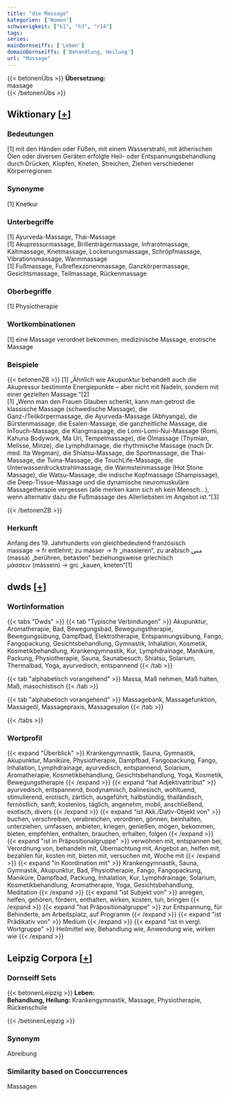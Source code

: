 ```yaml
---
title: "die Massage"
kategorien: ["Nomen"]
schwierigkeit: ["k1", "h3", "r14"]
tags:
series:
mainDornseiffs: ['Leben']
domainDornseiffs: ['Behandlung, Heilung']
url: "Massage"
---
```


{{< betonenÜbs >}}
**Übersetzung:**  
massage  
{{< /betonenÜbs >}}

## Wiktionary [[+](https://de.wiktionary.org/wiki/Massage)]

### Bedeutungen
[1] mit den Händen oder Füßen, mit einem Wasserstrahl, mit ätherischen Ölen oder diversen Geräten erfolgte Heil- oder Entspannungsbehandlung durch Drücken, Klopfen, Kneten, Streichen, Ziehen verschiedener Körperregionen  

### Synonyme
[1] Knetkur  

### Unterbegriffe
[1] Ayurveda-Massage, Thai-Massage  
[1] Akupressurmassage, Brillenträgermassage, Infrarotmassage, Kaltmassage, Knetmassage, Lockerungsmassage, Schröpfmassage, Vibrationsmassage, Warmmassage  
[1] Fußmassage, Fußreflexzonenmassage, Ganzkörpermassage, Gesichtsmassage, Teilmassage, Rückenmassage  

### Oberbegriffe
[1] Physiotherapie  

### Wortkombinationen
[1] eine Massage verordnet bekommen, medizinische Massage, erotische Massage  

### Beispiele
{{< betonenZB >}}
[1] „Ähnlich wie Akupunktur behandelt auch die Akupressur bestimmte Energiepunkte – aber nicht mit Nadeln, sondern mit einer gezielten Massage.“[2]  
[1] „Wenn man den Frauen Glauben schenkt, kann man getrost die klassische Massage (schwedische Massage), die Ganz-/Teilkörpermassage, die Ayurveda-Massage (Abhyanga), die Bürstenmassage, die Esalen-Massage, die ganzheitliche Massage, die InTouch-Massage, die Klangmassage, die Lomi-Lomi-Nui-Massage (Romi, Kahuna Bodywork, Ma Uri, Tempelmassage), die Ölmassage (Thymian, Melisse, Minze), die Lymphdrainage, die rhythmische Massage (nach Dr. med. Ita Wegman), die Shiatsu-Massage, die Sportmassage, die Thai-Massage, die Tuina-Massage, die TouchLife-Massage, die Unterwasserdruckstrahlmassage, die Warmsteinmassage (Hot Stone Massage), die Watsu-Massage, die indische Kopfmassage (Shampissage), die Deep-Tissue-Massage und die dynamische neuromuskuläre Massagetherapie vergessen (alle merken kann sich eh kein Mensch…), wenn alternativ dazu die Fußmassage des Allerliebsten im Angebot ist.“[3]  

{{< /betonenZB >}}
### Herkunft
Anfang des 19. Jahrhunderts von gleichbedeutend französisch massage → fr entlehnt; zu masser → fr „massieren“, zu arabisch مس (massa) „berühren, betasten“  beziehungsweise griechisch μάσσειν (mássein) → grc „kauen, kneten“[1]  



## dwds [[+](https://www.dwds.de/wb/Massage)]

### Wortinformation
{{< tabs "Dwds" >}}
{{< tab "Typische Verbindungen" >}}
Akupunktur, Aromatherapie, Bad, Bewegungsbad, Bewegungstherapie, Bewegungsübung, Dampfbad, Elektrotherapie, Entspannungsübung, Fango, Fangopackung, Gesichtsbehandlung, Gymnastik, Inhalation, Kosmetik, Kosmetikbehandlung, Krankengymnastik, Kur, Lymphdrainage, Maniküre, Packung, Physiotherapie, Sauna, Saunabesuch, Shiatsu, Solarium, Thermalbad, Yoga, ayurvedisch, entspannend
{{< /tab >}}

{{< tab "alphabetisch vorangehend" >}}
Massa, Maß nehmen, Maß halten, Maß, masochistisch
{{< /tab >}}

{{< tab "alphabetisch vorangehend" >}}
Massagebank, Massagefunktion, Massageöl, Massagepraxis, Massagesalon
{{< /tab >}}

{{< /tabs >}}

### Wortprofil
{{< expand "Überblick" >}} Krankengymnastik, Sauna, Gymnastik, Akupunktur, Maniküre, Physiotherapie, Dampfbad, Fangopackung, Fango, Inhalation, Lymphdrainage, ayurvedisch, entspannend, Solarium, Aromatherapie, Kosmetikbehandlung, Gesichtsbehandlung, Yoga, Kosmetik, Bewegungstherapie {{< /expand >}}
{{< expand "hat Adjektivattribut" >}} ayurvedisch, entspannend, biodynamisch, balinesisch, wohltuend, stimulierend, erotisch, zärtlich, ausgeführt, halbstündig, thailändisch, fernöstlich, sanft, kostenlos, täglich, angenehm, mobil, anschließend, exotisch, divers {{< /expand >}}
{{< expand "ist Akk./Dativ-Objekt von" >}} buchen, verschreiben, verabreichen, verordnen, gönnen, beinhalten, unterziehen, umfassen, anbieten, kriegen, genießen, mögen, bekommen, bieten, empfehlen, enthalten, brauchen, erhalten, folgen {{< /expand >}}
{{< expand "ist in Präpositionalgruppe" >}} verwöhnen mit, entspannen bei, Verordnung von, behandeln mit, Übernachtung mit, Angebot an, helfen mit, bezahlen für, kosten mit, bieten mit, versuchen mit, Woche mit {{< /expand >}}
{{< expand "in Koordination mit" >}} Krankengymnastik, Sauna, Gymnastik, Akupunktur, Bad, Physiotherapie, Fango, Fangopackung, Maniküre, Dampfbad, Packung, Inhalation, Kur, Lymphdrainage, Solarium, Kosmetikbehandlung, Aromatherapie, Yoga, Gesichtsbehandlung, Meditation {{< /expand >}}
{{< expand "ist Subjekt von" >}} anregen, helfen, gehören, fördern, enthalten, wirken, kosten, tun, bringen {{< /expand >}}
{{< expand "hat Präpositionalgruppe" >}} zur Entspannung, für Behinderte, am Arbeitsplatz, auf Programm {{< /expand >}}
{{< expand "ist Prädikativ von" >}} Medium {{< /expand >}}
{{< expand "ist in vergl. Wortgruppe" >}} Heilmittel wie, Behandlung wie, Anwendung wie, wirken wie {{< /expand >}}

## Leipzig Corpora [[+](https://corpora.uni-leipzig.de/en/res?word=Massage&corpusId=deu_newscrawl-public_2018)]

### Dornseiff Sets
{{< betonenLeipzig >}}
**Leben:**  
**Behandlung, Heilung:** Krankengymnastik, Massage, Physiotherapie, Rückenschule  

{{< /betonenLeipzig >}}

### Synonym
Abreibung


### Similarity based on Cooccurrences
Massagen

